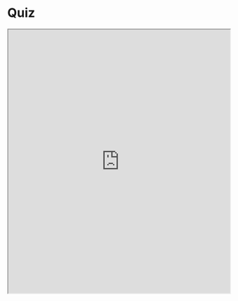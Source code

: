 # Quiz

<iframe src="https://take.quiz-maker.com/QU52VZDH4" style="width:100%; height: 600px;"></iframe>